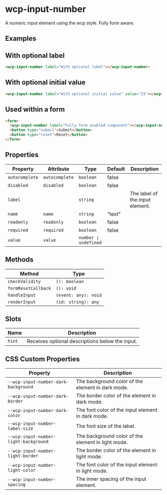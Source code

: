 # wcp-input-number

A numeric input element using the wcp style. Fully form aware.

## Examples

## With optional label

```html
<wcp-input-number label="With optional label"></wcp-input-number>
```

## With optional initial value

```html
<wcp-input-number label="With optional initial value" value="23"></wcp-input-number>
```

## Used within a form

```html
<form>
  <wcp-input-number label="Fully form enabled component"></wcp-input-number>
  <button type="submit">Submit</button>
  <button type="reset">Reset</button>
</form>
```

## Properties

| Property       | Attribute      | Type                  | Default | Description                     |
|----------------|----------------|-----------------------|---------|---------------------------------|
| `autocomplete` | `autocomplete` | `boolean`             | false   |                                 |
| `disabled`     | `disabled`     | `boolean`             | false   |                                 |
| `label`        |                | `string`              |         | The label of the input element. |
| `name`         | `name`         | `string`              | "text"  |                                 |
| `readonly`     | `readonly`     | `boolean`             | false   |                                 |
| `required`     | `required`     | `boolean`             | false   |                                 |
| `value`        | `value`        | `number \| undefined` |         |                                 |

## Methods

| Method              | Type                 |
|---------------------|----------------------|
| `checkValidity`     | `(): boolean`        |
| `formResetCallback` | `(): void`           |
| `handleInput`       | `(event: any): void` |
| `renderInput`       | `(id: string): any`  |

## Slots

| Name   | Description                                     |
|--------|-------------------------------------------------|
| `hint` | Receives optional descriptions below the input. |

## CSS Custom Properties

| Property                              | Description                                      |
|---------------------------------------|--------------------------------------------------|
| `--wcp-input-number-dark-background`  | The background color of the element in dark mode. |
| `--wcp-input-number-dark-border`      | The border color of the element in dark mode.    |
| `--wcp-input-number-dark-color`       | The font color of the input element in dark mode. |
| `--wcp-input-number-label-size`       | The font size of the label.                      |
| `--wcp-input-number-light-background` | The background color of the element in light mode. |
| `--wcp-input-number-light-border`     | The border color of the element in light mode.   |
| `--wcp-input-number-light-color`      | The font color of the input element in light mode. |
| `--wcp-input-number-spacing`          | The inner spacing of the input element.          |
